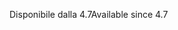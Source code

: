 <span data-ttu-id="fcd9e-101">Disponibile dalla 4.7</span><span class="sxs-lookup"><span data-stu-id="fcd9e-101">Available since 4.7</span></span>